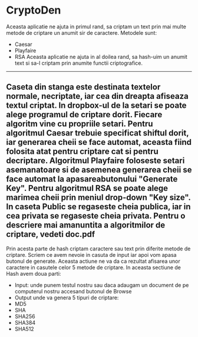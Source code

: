 # CryptoDen

Aceasta aplicatie ne ajuta in primul rand, sa criptam un text prin mai multe metode de criptare un anumit sir de caractere. Metodele sunt:
- Caesar 
- Playfaire
- RSA
Aceasta aplicatie ne ajuta in al doilea rand, sa hash-uim un anumit text si sa-l criptam prin anumite functii criptografice.
-----------------------------------------------------------------------------------------------------------------------------------------------------
Caseta din stanga este destinata textelor normale, necriptate, iar cea din dreapta afiseaza textul criptat.
In dropbox-ul de la setari se poate alege programul de criptare dorit.
Fiecare algoritm vine cu propriile setari. 
Pentru algoritmul Caesar trebuie specificat shiftul dorit, iar generarea cheii se face automat, aceasta fiind folosita atat pentru criptare cat si pentru decriptare.
Algoritmul Playfaire foloseste setari asemanatoare si de asemenea generarea cheii se face automat la apasareabutonului "Generate Key".
Pentru algoritmul RSA se poate alege marimea cheii prin meniul drop-down "Key size".
In caseta Public se regaseste cheia publica, iar in cea privata se regaseste cheia privata. 
Pentru o descriere mai amanuntita a algoritmilor de criptare, vedeti doc.pdf
----------------------------------------------------------------------------------------------------------------------------------------------------
Prin acesta parte de hash criptam caractere sau text prin diferite metode de criptare. Scriem ce avem nevoie in casuta de input iar apoi vom apasa butonul de generate. Aceasta actiune ne va da ca rezultat afisarea unor caractere in casutele celor 5 metode de criptare. 
In aceasta sectiune de Hash avem doua parti: 
- Input:
unde punem testul nostru sau daca adaugam un document de pe computerul nostru accesand butonul de Browse
- Output
unde va genera 5 tipuri de criptare:
- MD5 
- SHA
- SHA256
- SHA384
- SHA512
